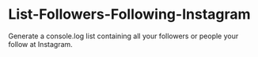 # List-Followers-Following-Instagram
Generate a console.log list containing all your followers or people your follow at Instagram. 
